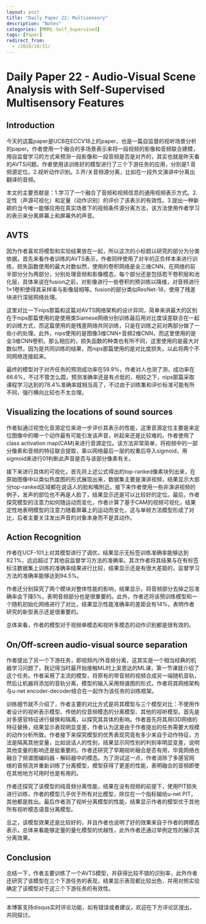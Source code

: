 ```yaml
---
layout: post
title: "Daily Paper 22: Multisensory"
description: "Notes"
categories: [MMML-Self_Supervised]
tags: [Paper]
redirect_from:
  - /2019/10/31/
---
```


# Daily Paper 22 - Audio-Visual Scene Analysis with Self-Supervised Multisensory Features  

## Introduction  

今天的这篇paper是UCB在ECCV18上的paper，也是一篇自监督的视听场景分析的paper。作者使用一个融合的多场景表示来将一段视频的影像和音频联合建模，用自监督学习的方式来预测一段影像和一段音频是否是对齐的，其实也就是昨天看的AVTS问题。作者使用该训练好的模型进行了三个下游任务的应用，分别是1.音频源定位。2.视听动作识别。3.开/关音频源分离，比如在一段外文演讲中分离出翻译的音频。  

本文的主要贡献是：1.学习了一个融合了音频和视频信息的通用视频表示方式。2.定性（声源可视化）和定量（动作识别）的评价了该表示的有效性。3.提出一种新颖的当今唯一能够应用在真实场景下的视频条件源分离方法，该方法使用作者学习的表示来分离屏幕上和屏幕外的声音。  

## AVTS  

因为作者喜欢将模型和实验结果放在一起，所以这次的小标题以研究的部分为分类依据。首先来看作者训练的AVTS表示，作者同样使用了对半的正负样本来进行训练，损失函数使用的最大对数似然，使用的卷积网络是全三维CNN，在网络的前半部分分为两部分，分别处理音频和影像模态，每个部分还是包括若干卷积层和池化层，具体来说在fusion之前，对影像进行一些卷积的预训练以降维，对音频进行1×1卷积使得其采样率与影像层相等。fusion的部分类似ResNet-18，使用了残差块进行深层网络处理。  

这里对比一下nips那篇和这篇对AVTS网络架构的设计异同，简单来讲最大的区别在于nips那篇使用的是使用类Siamese网络分别训练最后用对比度误差联合在一起的训练方式，而这篇使用的是残差网络共同训练，只是在训练之前对两部分做了一些小的处理。此外，nips使用的是图像3维CNN+音频2维CNN，而这里使用的是全3维CNN卷积。那么相应的，损失函数的种类也有所不同，这里使用的是最大对数似然，因为是共同训练的结果，而nips那篇使用的是对比度损失，以此将两个不同网络连接起来。  

最终的模型对于对齐任务的预测成功率在59.9%，作者对人也测了测，成功率在66.6%，不过不管怎么圆，预测准确率还是有点低的，相较之下，nips那篇采取课程学习达到的78.4%准确率就相当高了，不过由于训练集和评价标准可能有所不同，强行横向比较也不太合理。  

## Visualizing the locations of sound sources  

作者拟通过视觉化音源定位来进一步评价其表示的性能，这里音源定位主要是来定位图像中的哪一个动作最有可能引发该声音，听起来还是比较难的。作者使用了class activation map(CAM)来进行音源定位。该方法非常简单，将视频中的一部分像素和音频的特征联合提取，乘以网络最后一层的权重后导入sigmoid，用sigmoid来进行01判断此声音是否与该部分像素有关。  

接下来进行具体的可视化，首先将上述公式得出的top-ranked像素块列出来，在原始图像中以类似热度图的形式展现出来，数据集主要是演讲视频，结果显示大部分top-ranked区域都在说话人的脸和嘴附近。接下来作者使用一些非演讲视频的例子，发声的部位也不再是人脸了，结果显示还是可以比较好的定位。最后，作者探究模型的注意力如何随运动而变化，作者计算了基于CAM的视频可视化，结果定性地表明模型的注意力随着屏幕上的运动而变化，这与单帧方法模型形成了对比，后者主要关注发出声音的对象本身而不是其动作。  

## Action Recognition  

作者在UCF-101上对其模型进行了调优，结果显示无标签训练准确率能够达到82.1%，远远超过了其他自监督学习方法的准确率。其次作者将其结果与在有标签标注数据集上训练的准确率结果进行比较，结果显示还是有很大差距的，监督学习方法的准确率能够达到94.5%。  

作者还分别探究了两个模块对整体性能的影响，结果显示，将音频部分去掉之后准确率会下降5%，表明音频部分也是很重要的。此外，作者还将该预训练模型和一个随机初始化网络进行了对比，结果显示性能准确率的差距会有14%，表明作者研究的新型表示还是很重要的。  

总体来看，作者的模型对于视频单模态和视听多模态的动作识别都是很有效的。  

## On/Off-screen audio-visual source separation  

作者提出了另一个下游任务，即视频内/外音频分离，这其实是一个相当经典的机器学习问题了，我记得当时最开始接触ML时上吴恩达的ML课，第一节课就介绍了这个任务。作者采用了主流的模型，将原有的带音频的视频合成另一端随机音轨，然后让机器将添加的音轨分离，模型的输入采用频谱图的形式，作者将其网络架构与u-net encoder-decoder结合在一起作为该任务的训练框架。  

训练细节就不介绍了，作者主要的对比方式是将其模型与三个模型对比：不使用作者设计的视听表示模型、传统的仅音频模态的分离模型、其他的视听模型。首先是对多感官特征进行替换和隔离，以探究其具体的影响。作者首先将其用I3D网络的特征替换，结果显示表现明显变差，作者认为这是由于作者提出的任务需要大规模的动作分析所致。作者接下来探究模型的优秀表现究竟有多少来自于动作特征，方法是隔离其他变量，比如说话人的性别，结果显示同性别的判别率明显变差，说明其他变量的影响还是挺重要的。作者还研究了早期视听融合是否有用，毕竟网络也融合了频谱图编码器 - 解码器中的模态。为了测试这一点，作者消除了多感官网络的音频流并重新训练了分离模型，模型获得了更差的性能，表明融合的音频即使在其他地方可用时也是有用的。  

作者还探究了该模型的纯音频分离性能，结果在没有视频的前提下，使用PIT损失进行训练，作者的模型几乎优于所有对比模型，除仅在一个指标输给u-net PIT，其他都是胜出。最后作者测了视听分离模型的性能，结果显示作者的模型优于其他所有视听模态语音分离模型。  

总之，该模型效果还是比较好的，并且作者也说明了好的效果来自于作者的跨模态表示，总体来看能够定量的量化模型的优越性，此外作者还通过举例定性的展示其分离效果。  

## Conclusion  

总结一下，作者主要训练了一个AVTS模型，并获得比较不错的识别率，此外作者还研究了该模型在三个下游任务的表现，结果显示表现都比较出色，并用对照实验确定了该模型对于这三个下游任务的有效性。  

---
本博客支持disqus实时评论功能，如有错误或者建议，欢迎在下方评论区提出，共同探讨。  
